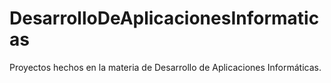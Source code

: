 # DesarrolloDeAplicacionesInformaticas

Proyectos hechos en la materia de Desarrollo de Aplicaciones Informáticas.
